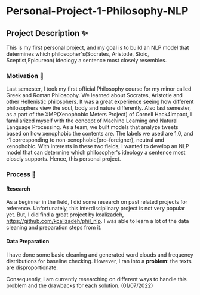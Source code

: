 # Personal-Project-1-Philosophy-NLP

## Project Description :sparkles:
This is my first personal project, and my goal is to build an NLP model that determines which philosopher's(Socrates, Aristotle, Stoic, Sceptist,Epicurean) ideology a sentence most closely resembles. 

### Motivation :dart:	
Last semester, I took my first official Philosophy course for my minor called Greek and Roman Philosophy. We learned about Socrates, Aristotle and other Hellenistic philosphers. It was a great experience seeing how different philosophers view the soul, body and nature differently.
Also last semester, as a part of the XMP(Xenophobic Meters Project) of Cornell Hack4Impact, I familiarized myself with the concept of Machine Learning and Natural Language Processing. As a team, we built models that analyze tweets based on how xenophobic the contents are. The labels we used are 1,0, and -1 corresponding to non-xenophobic(pro-foreigner), neutral and xenophobic. 
With interests in these two fields, I wanted to develop an NLP model that can determine which philosopher's ideology a sentence most closely supports. Hence, this personal project. 

### Process :battery:

#### Research 
As a beginner in the field, I did some research on past related projects for reference. Unfortunately, this interdisciplinary project is not very popular yet. But, I did find a great project by kcalizadeh, https://github.com/kcalizadeh/phil_nlp. I was able to learn a lot of the data cleaning and preparation steps from it. 

#### Data Preparation 
I have done some basic cleaning and generated word clouds and frequency distributions for baseline checking. However, I ran into a **problem**: the texts are disproportionate. 

Consequently, I am currently researching on different ways to handle this problem and the drawbacks for each solution. 
(01/07/2022)


